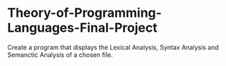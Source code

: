 # Theory-of-Programming-Languages-Final-Project
Create a program that displays the Lexical Analysis, Syntax Analysis and Semanctic Analysis of a chosen file.

